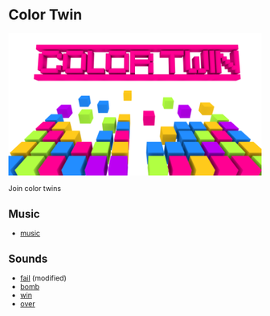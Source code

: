 # Color Twin

![Color Twin](art/graphics/cover.png)

Join color twins

## Music

- [music](https://www.freesound.org/people/joshuaempyre/sounds/251461/)

## Sounds

- [fail](https://www.freesound.org/people/SamsterBirdies/sounds/363920/) (modified)
- [bomb](https://www.freesound.org/people/timgormly/sounds/170146/)
- [win](https://www.freesound.org/people/LittleRainySeasons/sounds/342218/)
- [over](https://www.freesound.org/people/AdamWeeden/sounds/157218/)

